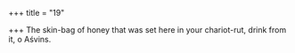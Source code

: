 +++
title = "19"

+++
The skin-bag of honey that was set here in your chariot-rut, drink from it, o Aśvins.  
